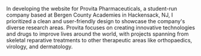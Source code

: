 In developing the website for Provita Pharmaceuticals, a student-run company based at Bergen County Academies in Hackensack, NJ, I prioritized a clean and user-friendly design to showcase the company's diverse research areas. Provita focuses on creating innovative technologies and drugs to improve lives around the world, with projects spanning from skeletal reparative treatments to other therapeutic areas like orthopaedics, virology, and dermatology.
